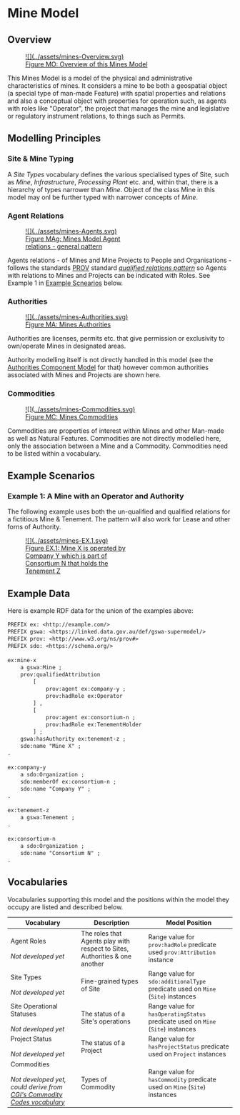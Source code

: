 # Mine Model

## Overview

<a href="../../assets/mines-Overview.svg">
<figure id="figure-bh" markdown style="width:100%">
  ![](../assets/mines-Overview.svg)
  <figcaption>Figure MO: Overview of this Mines Model</figcaption>
</figure>
</a>

This Mines Model is a model of the physical and administrative characteristics of mines. It considers a mine to be both a geospatial object (a special type of man-made Feature) with spatial properties and relations and also a conceptual object with properties for operation such, as agents with roles like "Operator", the project that manages the mine and legislative or regulatory instrument relations, to things such as Permits.

## Modelling Principles

### Site & Mine Typing

A _Site Types_ vocabulary defines the various specialised types of Site, such as _Mine_, _Infrastructure_, _Processing Plant_ etc. and, within that, there is a hierarchy of types narrower than _Mine_. Object of the class Mine in this model may onl be further typed with narrower concepts of _Mine_. 

### Agent Relations

<a href="../../assets/mines-Agents.svg">
<figure id="figure-bh" markdown style="width:50%">
  ![](../assets/mines-Agents.svg)
  <figcaption>Figure MAg: Mines Model Agent relations - general pattern</figcaption>
</figure>
</a>

Agents relations - of Mines and Mine Projects to People and Organisations - follows the standards [PROV](../background.md#prov) standard [_qualified relations pattern_](https://www.w3.org/TR/prov-o/#cross-reference-qualified-terms) so Agents with relations to Mines and Projects can be indicated with Roles. See Example 1 in [Example Scnearios](#example-scenarios) below.

### Authorities

<a href="../../assets/mines-Authorities.svg">
<figure id="figure-bh" markdown style="width:70%">
  ![](../assets/mines-Authorities.svg)
  <figcaption>Figure MA: Mines Authorities</figcaption>
</figure>
</a>

Authorities are licenses, permits etc. that give permission or exclusivity to own/operate Mines in designated areas.

Authority modelling itself is not directly handled in this model (see the [Authorities Component Model](../components/mining-authorisation) for that) however common authorities associated with Mines and Projects are shown here.

### Commodities

<a href="../../assets/mines-Commodities.svg">
<figure id="figure-bh" markdown style="width:60%">
  ![](../assets/mines-Commodities.svg)
  <figcaption>Figure MC: Mines Commodities</figcaption>
</figure>
</a>

Commodities are properties of interest within Mines and other Man-made as well as Natural Features. Commodities are not directly modelled here, only the association between a Mine and a Commodity. Commodities need to be listed within a vocabulary.

## Example Scenarios

### Example 1: A Mine with an Operator and Authority 

The following example uses both the un-qualified and qualified relations for a fictitious Mine & Tenement. The pattern will also work for Lease and other forns of Authority.

<a href="../../assets/mines-EX.1.svg">
<figure id="figure-bh" markdown style="width:50%">
  ![](../assets/mines-EX.1.svg)
  <figcaption>Figure EX.1: Mine X is operated by Company Y which is part of Consortium N that holds the Tenement Z</figcaption>
</figure>
</a>

## Example Data

Here is example RDF data for the union of the examples above:

```
PREFIX ex: <http://example.com/>
PREFIX gswa: <https://linked.data.gov.au/def/gswa-supermodel/>
PREFIX prov: <http://www.w3.org/ns/prov#>
PREFIX sdo: <https://schema.org/>

ex:mine-x
    a gswa:Mine ;
    prov:qualifiedAttribution
        [
            prov:agent ex:company-y ;
            prov:hadRole ex:Operator
        ] ,
        [
            prov:agent ex:consortium-n ;
            prov:hadRole ex:TenementHolder
        ] ;
    gswa:hasAuthority ex:tenement-z ;
    sdo:name "Mine X" ;
.

ex:company-y
    a sdo:Organization ;
    sdo:memberOf ex:consortium-n ;
    sdo:name "Company Y" ;
.

ex:tenement-z
    a gswa:Tenement ;
.

ex:consortium-n
    a sdo:Organization ;
    sdo:name "Consortium N" ;
.
```

## Vocabularies

Vocabularies supporting this model and the positions within the model they occupy are listed and described below.

**Vocabulary** | **Description** | **Model Position**
--- | --- | ---
Agent Roles<br /><br />_Not developed yet_ | The roles that Agents play with respect to Sites, Authorities & one another | Range value for `prov:hadRole` predicate used `prov:Attribution` instance
Site Types<br /><br />_Not developed yet_ | Fine-grained types of Site | Range value for `sdo:additionalType` predicate used on `Mine` (`Site`) instances
Site Operational Statuses<br /><br />_Not developed yet_ | The status of a Site's operations | Range value for `hasOperatingStatus` predicate used on `Mine` (`Site`) instances
Project Status<br /><br />_Not developed yet_ | The status of a Project | Range value for `hasProjectStatus` predicate used on `Project` instances
Commodities<br /><br />_Not developed yet, could derive from [CGI's Commodity Codes vocabulary](http://resource.geosciml.org/classifier/cgi/commodity-code)_ | Types of Commodity | Range value for `hasCommodity` predicate used on `Mine` (`Site`) instances